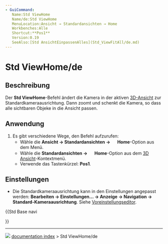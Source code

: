```yaml
---
- GuiCommand:
   Name:Std ViewHome
   Name/de:Std ViewHome
   MenuLocation:Ansicht → Standardansichten → Home
   Workbenches:Alle
   Shortcut:**Pos1**
   Version:0.19
   SeeAlso:[Std AnsichtEinpassenAlles](Std_ViewFitAll/de.md)
---
```


# Std ViewHome/de

## Beschreibung

Der **Std ViewHome**-Befehl ändert die Kamera in der aktiven [3D-Ansicht](3D_view/de.md) zur Standardkameraausrichtung. Dann zoomt und schenkt die Kamera, so dass alle sichtbaren Objeke in die Ansicht passen.

## Anwendung

1.  Es gibt verschiedene Wege, den Befehl aufzurufen:
    -   Wähle die **Ansicht → Standardansichten → <img src="images/Std_ViewHome.svg" width=16px> Home**-Option aus dem Menü.
    -   Wähle die **Standardansichten → <img src="images/Std_ViewHome.svg" width=16px> Home**-Option aus dem [3D Ansicht](3D_view/de.md)-Kontextmenü.
    -   Verwende das Tastenkürzel: **Pos1**.

## Einstellungen

-   Die Standardkameraausrichtung kann in den Einstellungen angepasst werden: **Bearbeiten → Einstellungen... → Anzeige → Navigation → Standard-Kameraausrichtung**. Siehe [Voreinstellungseditor](Preferences_Editor/de#Navigation.md).





{{Std Base navi

}}



---
![](images/Button_right.svg) [documentation index](../README.md) > Std ViewHome/de
